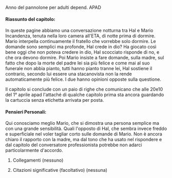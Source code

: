 Anno del pannolone per adulti depend. APAD

#### Riassunto del capitolo:
In queste pagine abbiamo una conversazione notturna tra Hal e Mario Incandenza, tenuta nella loro camera all'ETA, di notte prima di dormire.
Mario interpella continuamente il fratello che vorrebbe solo dormire.
Le domande sono semplici ma profonde, Hal crede in dio? Ha giocato così bene oggi che non poteva credere in dio, Hal scocciato risponde di no, e che ora devono dormire.
Poi Mario insiste a fare domande, sulla madre, sul fatto che dopo la morte del padre lei sia più felice e come mai al suo funerale non abbia pianto, tutti hanno pianto tranne lei, Hal sostiene il contrario, secondo lui essere una stacanovista non la rende automaticamente più felice. I due hanno opinioni opposte sulla questione.

Il capitolo si conclude con un paio di righe che comunicano che alle 20e10 del 1° aprile apad l'attaché di qualche capitolo prima sta ancora guardando la cartuccia senza etichetta arrivata per posta.

#### Pensieri Personali:
Qui conosciamo meglio Mario, che si dimostra una persona semplice ma con una grande sensibilità.  Quali l'opposto di Hal, che sembra invece freddo e superficiale nel voler tagliar corto sulle domande di Mario.
Non è ancora chiaro il rapporto con la madre, ma dal tono che ha usato nel rispondere e dal capitolo del conversatore professionista potrebbe non adarci particolarmente d'accordo.



1. Collegamenti
   (nessuno)

2. Citazioni significative (facoltativo)
   (nessuna)
